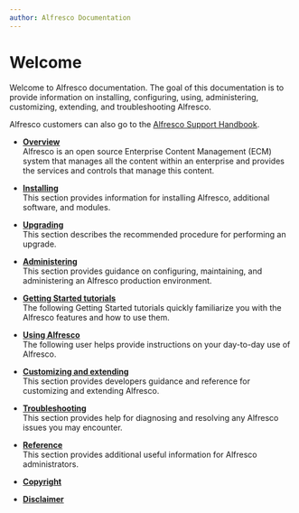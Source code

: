 ```yaml
---
author: Alfresco Documentation
---
```


# Welcome

Welcome to Alfresco documentation. The goal of this documentation is to provide information on installing, configuring, using, administering, customizing, extending, and troubleshooting Alfresco.

Alfresco customers can also go to the [Alfresco Support Handbook](http://docs.alfresco.com/support/concepts/su-welcome.html).

-   **[Overview](../concepts/system-about.md)**  
Alfresco is an open source Enterprise Content Management \(ECM\) system that manages all the content within an enterprise and provides the services and controls that manage this content.
-   **[Installing](../concepts/master-ch-install.md)**  
This section provides information for installing Alfresco, additional software, and modules.
-   **[Upgrading](../concepts/ch-upgrade.md)**  
This section describes the recommended procedure for performing an upgrade.
-   **[Administering](../concepts/ch-administering.md)**  
This section provides guidance on configuring, maintaining, and administering an Alfresco production environment.
-   **[Getting Started tutorials](../concepts/master-gs-intro.md)**  
The following Getting Started tutorials quickly familiarize you with the Alfresco features and how to use them.
-   **[Using Alfresco](../concepts/master-using-intro.md)**  
The following user helps provide instructions on your day-to-day use of Alfresco.
-   **[Customizing and extending](../concepts/ch-customize.md)**  
This section provides developers guidance and reference for customizing and extending Alfresco.
-   **[Troubleshooting](../concepts/ch-troubleshoot.md)**  
This section provides help for diagnosing and resolving any Alfresco issues you may encounter.
-   **[Reference](../concepts/ch-reference.md)**  
This section provides additional useful information for Alfresco administrators.
-   **[Copyright](../reuse/copyright.md)**  

-   **[Disclaimer](../reuse/disclaimer.md)**  



